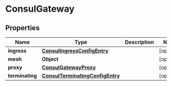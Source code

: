 

# ConsulGateway


## Properties

Name | Type | Description | Notes
------------ | ------------- | ------------- | -------------
**ingress** | [**ConsulIngressConfigEntry**](ConsulIngressConfigEntry.md) |  |  [optional]
**mesh** | **Object** |  |  [optional]
**proxy** | [**ConsulGatewayProxy**](ConsulGatewayProxy.md) |  |  [optional]
**terminating** | [**ConsulTerminatingConfigEntry**](ConsulTerminatingConfigEntry.md) |  |  [optional]



